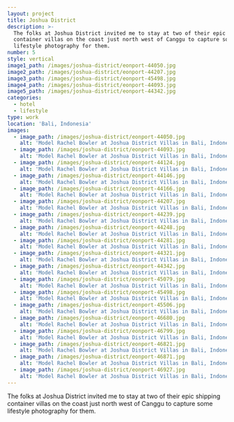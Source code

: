 ```yaml
---
layout: project
title: Joshua District
description: >-
  The folks at Joshua District invited me to stay at two of their epic shipping
  container villas on the coast just north west of Canggu to capture some
  lifestyle photography for them.
number: 5
style: vertical
image1_path: /images/joshua-district/eonport-44050.jpg
image2_path: /images/joshua-district/eonport-44207.jpg
image3_path: /images/joshua-district/eonport-45498.jpg
image4_path: /images/joshua-district/eonport-44093.jpg
image5_path: /images/joshua-district/eonport-44342.jpg
categories:
  - hotel
  - lifestyle
type: work
location: 'Bali, Indonesia'
images:
  - image_path: /images/joshua-district/eonport-44050.jpg
    alt: 'Model Rachel Bowler at Joshua District Villas in Bali, Indonesia'
  - image_path: /images/joshua-district/eonport-44093.jpg
    alt: 'Model Rachel Bowler at Joshua District Villas in Bali, Indonesia'
  - image_path: /images/joshua-district/eonport-44124.jpg
    alt: 'Model Rachel Bowler at Joshua District Villas in Bali, Indonesia'
  - image_path: /images/joshua-district/eonport-44146.jpg
    alt: 'Model Rachel Bowler at Joshua District Villas in Bali, Indonesia'
  - image_path: /images/joshua-district/eonport-44166.jpg
    alt: 'Model Rachel Bowler at Joshua District Villas in Bali, Indonesia'
  - image_path: /images/joshua-district/eonport-44207.jpg
    alt: 'Model Rachel Bowler at Joshua District Villas in Bali, Indonesia'
  - image_path: /images/joshua-district/eonport-44239.jpg
    alt: 'Model Rachel Bowler at Joshua District Villas in Bali, Indonesia'
  - image_path: /images/joshua-district/eonport-44248.jpg
    alt: 'Model Rachel Bowler at Joshua District Villas in Bali, Indonesia'
  - image_path: /images/joshua-district/eonport-44281.jpg
    alt: 'Model Rachel Bowler at Joshua District Villas in Bali, Indonesia'
  - image_path: /images/joshua-district/eonport-44321.jpg
    alt: 'Model Rachel Bowler at Joshua District Villas in Bali, Indonesia'
  - image_path: /images/joshua-district/eonport-44342.jpg
    alt: 'Model Rachel Bowler at Joshua District Villas in Bali, Indonesia'
  - image_path: /images/joshua-district/eonport-45079.jpg
    alt: 'Model Rachel Bowler at Joshua District Villas in Bali, Indonesia'
  - image_path: /images/joshua-district/eonport-45498.jpg
    alt: 'Model Rachel Bowler at Joshua District Villas in Bali, Indonesia'
  - image_path: /images/joshua-district/eonport-45506.jpg
    alt: 'Model Rachel Bowler at Joshua District Villas in Bali, Indonesia'
  - image_path: /images/joshua-district/eonport-46680.jpg
    alt: 'Model Rachel Bowler at Joshua District Villas in Bali, Indonesia'
  - image_path: /images/joshua-district/eonport-46799.jpg
    alt: 'Model Rachel Bowler at Joshua District Villas in Bali, Indonesia'
  - image_path: /images/joshua-district/eonport-46821.jpg
    alt: 'Model Rachel Bowler at Joshua District Villas in Bali, Indonesia'
  - image_path: /images/joshua-district/eonport-46871.jpg
    alt: 'Model Rachel Bowler at Joshua District Villas in Bali, Indonesia'
  - image_path: /images/joshua-district/eonport-46927.jpg
    alt: 'Model Rachel Bowler at Joshua District Villas in Bali, Indonesia'
---
```


The folks at Joshua District invited me to stay at two of their epic shipping container villas on the coast just north west of Canggu to capture some lifestyle photography for them.
